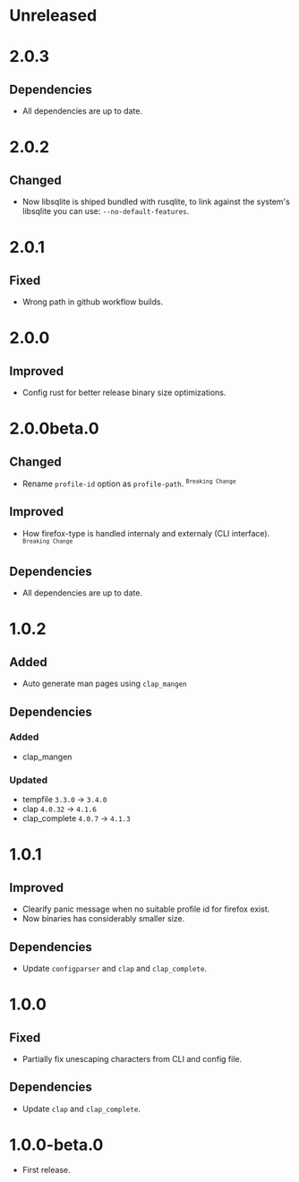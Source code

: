 # Unreleased

# 2.0.3

## Dependencies

- All dependencies are up to date.

# 2.0.2

## Changed

- Now libsqlite is shiped bundled with rusqlite, to link against the system's libsqlite you can use: `--no-default-features`.

# 2.0.1

## Fixed

- Wrong path in github workflow builds.

# 2.0.0

## Improved

- Config rust for better release binary size optimizations.

# 2.0.0beta.0

## Changed

- Rename `profile-id` option as `profile-path`. <sup>`Breaking Change`</sup>

## Improved

- How firefox-type is handled internaly and externaly (CLI interface). <sup>`Breaking Change`</sup>

## Dependencies

- All dependencies are up to date.

# 1.0.2

## Added

- Auto generate man pages using `clap_mangen`

## Dependencies

### Added

- clap_mangen

### Updated

- tempfile `3.3.0` -> `3.4.0`
- clap `4.0.32` -> `4.1.6`
- clap_complete `4.0.7` -> `4.1.3`

# 1.0.1

## Improved

- Clearify panic message when no suitable profile id for firefox exist.
- Now binaries has considerably smaller size.

## Dependencies

- Update `configparser` and `clap` and `clap_complete`.

# 1.0.0

## Fixed

- Partially fix unescaping characters from CLI and config file.

## Dependencies

- Update `clap` and `clap_complete`.

# 1.0.0-beta.0

- First release.
